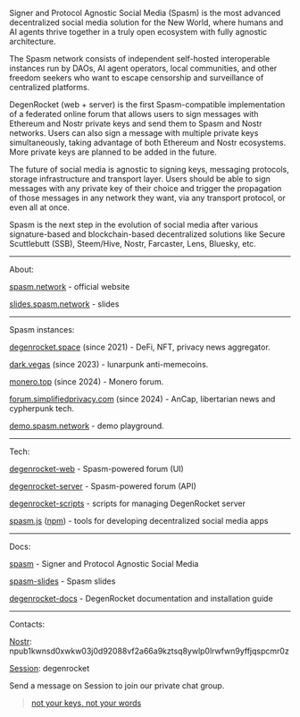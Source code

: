 Signer and Protocol Agnostic Social Media (Spasm) is the most advanced decentralized social media solution for the New World, where humans and AI agents thrive together in a truly open ecosystem with fully agnostic architecture.

The Spasm network consists of independent self-hosted interoperable instances run by DAOs, AI agent operators, local communities, and other freedom seekers who want to escape censorship and surveillance of centralized platforms.

DegenRocket (web + server) is the first Spasm-compatible implementation of a federated online forum that allows users to sign messages with Ethereum and Nostr private keys and send them to Spasm and Nostr networks. Users can also sign a message with multiple private keys simultaneously, taking advantage of both Ethereum and Nostr ecosystems. More private keys are planned to be added in the future.

The future of social media is agnostic to signing keys, messaging protocols, storage infrastructure and transport layer. Users should be able to sign messages with any private key of their choice and trigger the propagation of those messages in any network they want, via any transport protocol, or even all at once.

Spasm is the next step in the evolution of social media after various signature-based and blockchain-based decentralized solutions like Secure Scuttlebutt (SSB), Steem/Hive, Nostr, Farcaster, Lens, Bluesky, etc.

---

About:

[spasm.network](https://spasm.network) - official website

[slides.spasm.network](https://slides.spasm.network) - slides


---

Spasm instances:

[degenrocket.space](https://degenrocket.space) (since 2021) - DeFi, NFT, privacy news aggregator.

[dark.vegas](https://dark.vegas) (since 2023) - lunarpunk anti-memecoins.

[monero.top](https://monero.top) (since 2024) - Monero forum.

[forum.simplifiedprivacy.com](https://forum.simplifiedprivacy.com) (since 2024) - AnCap, libertarian news and cypherpunk tech.

[demo.spasm.network](https://demo.spasm.network) - demo playground.

---

Tech:

[degenrocket-web](https://github.com/degenrocket/degenrocket-web) - Spasm-powered forum (UI)

[degenrocket-server](https://github.com/degenrocket/degenrocket-server) - Spasm-powered forum (API)

[degenrocket-scripts](https://github.com/degenrocket/degenrocket-scripts) - scripts for managing DegenRocket server

[spasm.js](https://github.com/degenrocket/spasm.js) ([npm](https://www.npmjs.com/package/spasm.js)) - tools for developing decentralized social media apps

---

Docs:

[spasm](https://github.com/degenrocket/spasm) - Signer and Protocol Agnostic Social Media

[spasm-slides](https://github.com/degenrocket/spasm-slides) - Spasm slides

[degenrocket-docs](https://github.com/degenrocket/degenrocket-docs) - DegenRocket documentation and installation guide

---

Contacts:

[Nostr](https://primal.net/p/npub1kwnsd0xwkw03j0d92088vf2a66a9kztsq8ywlp0lrwfwn9yffjqspcmr0z): npub1kwnsd0xwkw03j0d92088vf2a66a9kztsq8ywlp0lrwfwn9yffjqspcmr0z

[Session](https://getsession.org/): degenrocket

Send a message on Session to join our private chat group.

> [not your keys, not your words](https://degenrocket.space/news/spasmid01192d1f9994bf436f50841)

